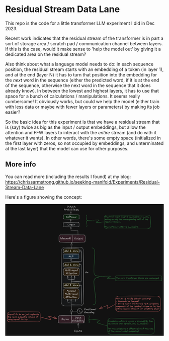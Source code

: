 # Residual Stream Data Lane

This repo is the code for a little transformer LLM experiment I did in Dec 2023.

Recent work indicates that the residual stream of the transformer is in part a sort of storage area / scratch pad / communication channel between layers. If this is the case, would it make sense to 'help the model out' by giving it a dedicated area on the residual stream?

Also think about what a language model needs to do: in each sequence position, the residual stream starts with an embedding of a token (in layer 1), and at the end (layer N) it has to turn that position into the embedding for the *next* word in the sequence (either the predicted word, if it is at the end of the sequence, otherwise the next word in the sequence that it does already know). In between the lowest and highest layers, it has to use that space for a bunch of calculations / manipulations. It seems really cumbersome! It obviously works, but could we help the model (either train with less data or maybe with fewer layers or parameters) by making its job easier?

So the basic idea for this experiment is that we have a residual stream that is (say) twice as big as the input / output embeddings, but allow the attention and FFW layers to interact with the *entire* stream (and do with it whatever it wants). In other words, there's some empty space (initialized in the first layer with zeros, so not occupied by embeddings, and unterminated at the last layer) that the model can use for other purposes.

## More info

You can read more (including the results I found) at my blog: https://chrissarmstrong.github.io/seeking-manifold/Experiments/Residual-Stream-Data-Lane

Here's a figure showing the concept:

![Residual Stream Data Lane figure](residual-stream-data-lane.png)
